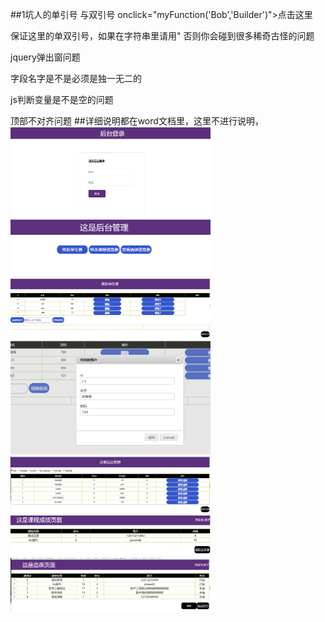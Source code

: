 ##1坑人的单引号 与双引号
 onclick="myFunction('Bob','Builder')">点击这里</button>

保证这里的单双引号，如果在字符串里请用\" 否则你会碰到很多稀奇古怪的问题

jquery弹出窗问题

字段名字是不是必须是独一无二的

js判断变量是不是空的问题

顶部不对齐问题
##详细说明都在word文档里，这里不进行说明，
<img src="images/1.png" width="320px"/>
<img src="images/2.png" width="320px"/>
<img src="images/3.png" width="320px"/>
<img src="images/4.png" width="320px"/>
<img src="images/5.png" width="320px"/>
<img src="images/6.png" width="320px"/>
<img src="images/7.png" width="320px"/>

